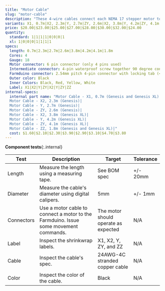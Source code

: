 ```yaml
---
title: "Motor Cable"
slug: "motor-cable"
description: "These 4-wire cables connect each NEMA 17 stepper motor to the Farmduino. They are labelled on the Farmduino end X1, X2, Y, and ZY. The Z-axis cable is split into a Y-axis section labelled ZY and a Z-axis section labelled ZZ that connect with a 90-degree screw-together waterproof connection at the cross-slide."
variants: X1, 0.7m|X2, 2.3m|Y, 2.7m|ZY, 2.6m|X2, 3.8m|Y, 4.2m|ZY, 4.1m|ZZ, 1.8m
price: $20.00|$23.00|$25.00|$27.00|$28.00|$30.00|$32.00|$24.00
quantity:
  standard: 1|1|1|1|0|0|0|1
  xl: 1|0|0|0|1|1|1|1
specs:
  length: 0.7m|2.3m|2.7m|2.6m|3.8m|4.2m|4.1m|1.8m
  Cores: 4
  Gauge: 18
  Motor connector: 6 pin connector (only 4 pins used)
  Intermediate connector: 4-pin waterproof screw together 90 degree connectors. (female connector on the Y-Axis sections, male connector on the Z-Axis section)
  Farmduino connector: 2.54mm pitch 4-pin connector with locking tab (<a href="https://www.molex.com/molex/products/part-detail/crimp_housings/0050579404">Molex Part 50579404</a>)
  Outer color: Black
  Inner Colors: Black, Red, Yellow, White
  Label: X1|X2|Y|ZY|X2|Y|ZY|ZZ
internal-specs:
  internal part name: "Motor Cable - X1, 0.7m (Genesis and Genesis XL)|
  Motor Cable - X2, 2.3m (Genesis)|
  Motor Cable - Y, 2.7m (Genesis)|
  Motor Cable - ZY, 2.6m (Genesis)|
  Motor Cable - X2, 3.8m (Genesis XL)|
  Motor Cable - Y, 4.2m (Genesis XL)|
  Motor Cable - ZY, 4.1m (Genesis XL)|
  Motor Cable - ZZ, 1.8m (Genesis and Genesis XL)|"
  cost: $1.60|$2.10|$2.30|$3.90|$2.90|$3.10|$4.70|$3.80
---
```


**Component tests**{:.internal}

|Test         |Description  |Target       |Tolerance    |
|-------------|-------------|-------------|-------------|
|Length       |Measure the length using a measuring tape.|See BOM spec|+/- 20mm
|Diameter     |Measure the cable's diameter using digital calipers.|5mm|+/- 1mm
|Connectors   |Use a motor cable to connect a motor to the Farmduino. Issue some movement commands.|The motor should operate as expected|N/A
|Label        |Inspect the shrinkwrap labels.|X1, X2, Y, ZY, and ZZ|N/A
|Cable        |Inspect the cable's spec.|24AWG-4C stranded copper cable|N/A
|Color        |Inspect the color of the cable.|Black|N/A
